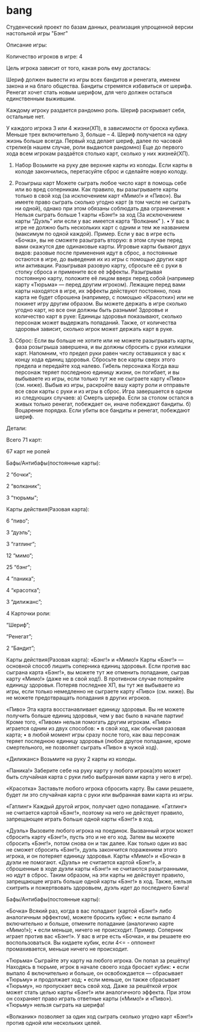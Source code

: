 # bang
Студенческий проект по базам данных, реализация упрощенной версии настольной игры "Бэнг"

Описание игры:

Количество игроков в игре: 4

Цель игрока зависит от того, какая роль ему досталась:

Шериф должен вывести из игры всех бандитов и ренегата, именем закона и на благо общества. Бандиты стремятся избавиться от шерифа. Ренегат хочет стать новым шерифом, для чего должен остаться единственным выжившим.

Каждому игроку раздается рандомно роль. Шериф раскрывает себя, остальные нет. 

У каждого игрока 3 или 4 жизни(ХП), в зависимости от броска кубика. Меньше трех включительно 3, больше – 4. Шериф получается на одну жизнь больше всегда.
Первый ход делает шериф, далее по часовой стрелке(в нашем случае, роли выдаются рандомно)
Еще до первого хода всем игрокам раздаётся столько карт, сколько у них жизней(ХП).

1.	Набор
Возьмите на руку две верхние карты из колоды. Если карты в колоде закончились, перетасуйте сброс и сделайте новую колоду.

2.	Розыгрыш карт
Можете сыграть любое число карт в помощь себе или во вред соперникам. Как правило, вы разыгрываете карты только в свой ход (за исключением карт «Мимо!» и «Пиво»). Вы имеете право сыграть сколько угодно карт (в том числе не сыграть ни одной), однако при этом обязаны соблюдать два ограничения: 
• Нельзя сыграть больше 1 карты «Бэнг!» за ход (За исключением карты “Дуэль” или если у вас имеется карта “Волканик” ). 
• У вас в игре не должно быть нескольких карт с одним и тем же названием (максимум по одной каждой). 
Пример. Если у вас в игре есть «Бочка», вы не сможете разыграть вторую: в этом случае перед вами окажутся две одинаковые карты.
Игровые карты бывают двух видов: разовые после применения идут в сброс, а постоянные остаются в игре, до выведения их из игры с помощью других карт или активации.
Разыгрывая разовую карту, сбросьте её с руки в стопку сброса и примените все её эффекты. Разыгрывая постоянную карту, положите её лицом вверх перед собой (например карту «Тюрьма» — перед другим игроком). 
Лежащие перед вами карты находятся в игре, их эффекты действуют постоянно, пока карта не будет сброшена (например, с помощью «Красотки») или не покинет игру другим образом. Вы можете держать в игре сколько угодно карт, но все они должны быть разными!
Здоровье и количество карт в руке:
Единицы здоровья показывают, сколько персонаж может выдержать попаданий. Также, от количества здоровья зависит, сколько игрок может держать карт в руке.

3.	Сброс:
Если вы больше не хотите или не можете разыгрывать карты, фаза розыгрыша завершена, и вы должны сбросить с руки излишки карт. Напомним, что предел руки равен числу оставшихся у вас к концу хода единиц здоровья. Сбросьте все карты сверх этого предела и передайте ход налево.
Гибель персонажа 
Когда ваш персонаж теряет последнюю единицу жизни, он погибает, и вы выбываете из игры, если только тут же не сыграете карту «Пиво» (см. ниже). Выбыв из игры, раскройте вашу карту роли и отправьте все свои карты с руки и из игры в сброс.
Игра завершается в одном из следующих случаев:
a) Смерть шерифа. Если за столом остался в живых только ренегат, побеждает он, иначе побеждают бандиты. 
б) Воцарение порядка. Если убиты все бандиты и ренегат, побеждают шериф.

Детали:

Всего 71 карт:

67 карт не ролей

Бафы/Антибафы(постоянные карты):

2 “бочки“; 

2 “волканик“; 

3 “тюрьмы“; 

Карты действия(Разовая карта):

6 “пиво“; 

3 “дуэль“;  

3 “гатлинг“;  

12 “мимо“; 

25 “бэнг“; 

4 “паника“;  

4 “красотка”;  

3 “дилижанс”; 

4 Карточки роли:

“Шериф”; 

“Ренегат”; 

2 “Бандит”; 
 

Карты действия(Разовая карта):
«Бэнг!» и «Мимо!» Карты «Бэнг!» — основной способ лишить соперника единиц здоровья.
Если против вас сыграна карта «Бэнг!», вы можете тут же отменить попадание, сыграв карту «Мимо!» (даже не в свой ход!). В противном случае потеряйте единицу здоровья. Потеряв последнее ХП, вы тут же выбываете из игры, если только немедленно не сыграете карту «Пиво» (см. ниже). Вы не можете предотвращать попадания в других игроков.

«Пиво» Эта карта восстанавливает единицу здоровья. Вы не можете получить больше единиц здоровья, чем у вас было в начале партии! Кроме того, «Пивом» нельзя помогать другим игрокам. «Пиво» играется одним из двух способов:
• в свой ход, как обычная разовая карта; 
• в любой момент игры сразу после того, как ваш персонаж теряет последнюю единицу здоровья (любое другое попадание, кроме смертельного, не позволяет сыграть «Пиво» в чужой ход).

«Дилижанс» 
Возьмите на руку 2 карты из колоды.

«Паника!» 
Заберите себе на руку карту у любого игрока(это может быть случайная карта с руки либо выбранная вами карта у него в игре). 

«Красотка» Заставьте любого игрока сбросить карту. Вы сами решаете, будет ли это случайная карта с руки или выбранная вами карта из игры.

«Гатлинг» 
Каждый другой игрок, получает одно попадание. «Гатлинг» не считается картой «Бэнг!», поэтому на него не действует правило, запрещающее играть больше одной карты «Бэнг!» в ход.

«Дуэль» 
Вызовите любого игрока на поединок. Вызванный игрок может сбросить карту «Бэнг!», пусть это и не его ход. Затем вы можете сбросить «Бэнг!», потом снова он и так далее. Как только один из вас не сможет сбросить «Бэнг!», дуэль закончится поражением этого игрока, и он потеряет единицу здоровья. Карты «Мимо!» и «Бочка» в дуэли не помогают. «Дуэль» не считается картой «Бэнг!», а сброшенные в ходе дуэли карты «Бэнг!» не считаются разыгранными, но идут в сброс. Таким образом, на эти карты не действует правило, запрещающее играть больше одной карты «Бэнг!» в ход. Также, нельзя схитрить и пожертвовать здоровьем, дуэль идет до последнего Бэнга!

Бафы/Антибафы(постоянные карты):

«Бочка» 
Всякий раз, когда в вас попадают (картой «Бэнг!» либо аналогичным эффектом), можете бросить кубик: 
• если выпало 4 включительно и больше, отмените попадание (аналогично карте «Мимо!»);
• если меньше, ничего не происходит.
Пример. Соперник играет против вас «Бэнг!». У вас в игре есть «Бочка», и вы решаете ею воспользоваться. Вы кидаете кубик, если 4<= - оппонент промахивается, меньше ничего не происходит.
 
«Тюрьма» Сыграйте эту карту на любого игрока. Он попал за решётку! Находясь в тюрьме, игрок в начале своего хода бросает кубик: 
• если выпало 4 включительно и больше, он освобождается — сбрасывает «Тюрьму» и продолжает ход; 
• если меньше, он также сбрасывает «Тюрьму», но пропускает весь свой ход. Даже за решёткой игрок может стать целью карты «Бэнг!» или аналогичного эффекта. При этом он сохраняет право играть ответные карты («Мимо!» и «Пиво»). 
«Тюрьму» нельзя сыграть на шерифа!

«Волканик» позволяет за один ход сыграть сколько угодно карт «Бэнг!» против одной или нескольких целей.
